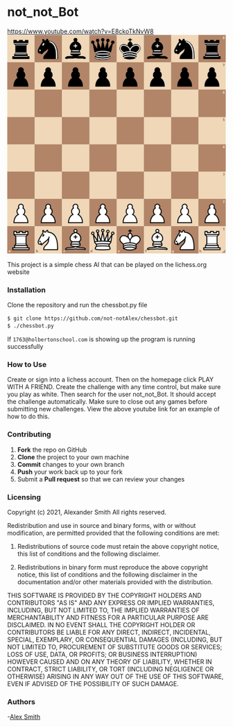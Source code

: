 # not_not_Bot
https://www.youtube.com/watch?v=E8ckoTkNvW8
![chess board on lichess](simple.png "Board")


This project is a simple chess AI that can be played on the lichess.org website

### Installation

Clone the repository and run the chessbot.py file

```sh
$ git clone https://github.com/not-notAlex/chessbot.git
$ ./chessbot.py
```
If ```1763@holbertonschool.com``` is showing up the program is running successfully

### How to Use
      
Create or sign into a lichess account. Then on the homepage click PLAY WITH A FRIEND. Create the challenge with any time control, but make sure you play as white. Then search for the user not_not_Bot. It should accept the challenge automatically. Make sure to close out any games before submitting new challenges. View the above youtube link for an example of how to do this.

### Contributing

 1. **Fork** the repo on GitHub
 2. **Clone** the project to your own machine
 3. **Commit** changes to your own branch
 4. **Push** your work back up to your fork
 5. Submit a **Pull request** so that we can review your changes

### Licensing

Copyright (c) 2021, Alexander Smith
All rights reserved.

Redistribution and use in source and binary forms, with or without
modification, are permitted provided that the following conditions are met:

1. Redistributions of source code must retain the above copyright notice, this
   list of conditions and the following disclaimer.

2. Redistributions in binary form must reproduce the above copyright notice,
   this list of conditions and the following disclaimer in the documentation
   and/or other materials provided with the distribution.

THIS SOFTWARE IS PROVIDED BY THE COPYRIGHT HOLDERS AND CONTRIBUTORS "AS IS"
AND ANY EXPRESS OR IMPLIED WARRANTIES, INCLUDING, BUT NOT LIMITED TO, THE
IMPLIED WARRANTIES OF MERCHANTABILITY AND FITNESS FOR A PARTICULAR PURPOSE ARE
DISCLAIMED. IN NO EVENT SHALL THE COPYRIGHT HOLDER OR CONTRIBUTORS BE LIABLE
FOR ANY DIRECT, INDIRECT, INCIDENTAL, SPECIAL, EXEMPLARY, OR CONSEQUENTIAL
DAMAGES (INCLUDING, BUT NOT LIMITED TO, PROCUREMENT OF SUBSTITUTE GOODS OR
SERVICES; LOSS OF USE, DATA, OR PROFITS; OR BUSINESS INTERRUPTION) HOWEVER
CAUSED AND ON ANY THEORY OF LIABILITY, WHETHER IN CONTRACT, STRICT LIABILITY,
OR TORT (INCLUDING NEGLIGENCE OR OTHERWISE) ARISING IN ANY WAY OUT OF THE USE
OF THIS SOFTWARE, EVEN IF ADVISED OF THE POSSIBILITY OF SUCH DAMAGE.

### Authors

-[Alex Smith]


[Alex Smith]: <https://github.com/not-notAlex>
